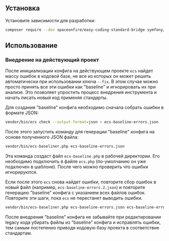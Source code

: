 ## Установка

Установите зависимости для разработки:

```bash
composer require --dev spaceonfire/easy-coding-standard-bridge symfony/var-exporter
```

## Использование

### Внедрение на действующий проект

После инициализации конфига на действующем проекте `ecs` найдет массу ошибок в кодовой базе, не все из которых он может
решить автоматически при использовании ключа `--fix`. В этом случае можно просто принять все эти ошибки как "baseline"
и игнорировать их при анализе. Это позволяет упростить процесс внедрения инструмента и начать писать новый код применяя
стандарты.

Для создания "baseline" конфига необходимо сначала собрать ошибки в формате JSON:

```bash
vendor/bin/ecs check --output-format=json > ecs-baseline-errors.json
```

После этого запустить команду для генерации "baseline" конфига на основе полученного JSON файла:

```bash
vendor/bin/ecs-baseliner.php ecs-baseline-errors.json
```

Эта команда создаст файл `ecs-baseline.php` в рабочей директории. Его необходимо подключить в файле `ecs.php`
(по-умолчанию он уже подключен в шаблоне). После чего можно проверить что ошибки игнорируются.

Если после этого `ecs` снова найдет ошибки, повторите сбор ошибок в новый файл (например, `ecs-baseline-errors.2.json`)
и повторите генерацию "baseline" конфига с указанием всех файлов ошибок. Повторите эти шаги, пока `ecs` не перестанет
выводить ошибки.

```bash
vendor/bin/ecs-baseliner.php ecs-baseline-errors.json ecs-baseline-errors.2.json
```

После внедрения "baseline" конфига не забывайте при редактировании legacy кода убирать файлы из "baseline" конфига и
исправлять ошибки, тем самым постепенно приводя кодовую базу проекта в соответствие стандартам.
